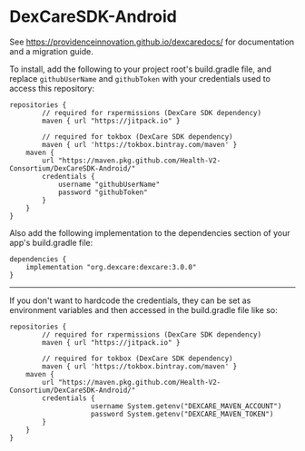 # DexCareSDK-Android

See https://providenceinnovation.github.io/dexcaredocs/ for documentation and a migration guide.

To install, add the following to your project root's build.gradle file, and replace `githubUserName` and `githubToken` with your credentials used to access this repository:
```
repositories {
        // required for rxpermissions (DexCare SDK dependency)
        maven { url "https://jitpack.io" }

        // required for tokbox (DexCare SDK dependency)
        maven { url 'https://tokbox.bintray.com/maven' }
	maven {
		url "https://maven.pkg.github.com/Health-V2-Consortium/DexCareSDK-Android/"
		credentials {
			username "githubUserName"
			password "githubToken"
		}
	}
}
```

Also add the following implementation to the dependencies section of your app's build.gradle file:
```
dependencies {
	implementation "org.dexcare:dexcare:3.0.0"
}
```
___
If you don't want to hardcode the credentials, they can be set as environment variables and then accessed in the build.gradle file like so:

```
repositories {
        // required for rxpermissions (DexCare SDK dependency)
        maven { url "https://jitpack.io" }

        // required for tokbox (DexCare SDK dependency)
        maven { url 'https://tokbox.bintray.com/maven' }
	maven {
		url "https://maven.pkg.github.com/Health-V2-Consortium/DexCareSDK-Android/"
		credentials {
                	username System.getenv("DEXCARE_MAVEN_ACCOUNT")
                	password System.getenv("DEXCARE_MAVEN_TOKEN")
		}
	}
}
```
